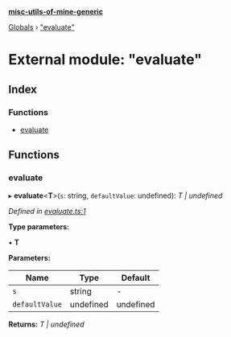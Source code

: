 **[misc-utils-of-mine-generic](../README.md)**

[Globals](../globals.md) › ["evaluate"](_evaluate_.md)

# External module: "evaluate"

## Index

### Functions

* [evaluate](_evaluate_.md#evaluate)

## Functions

###  evaluate

▸ **evaluate**<**T**>(`s`: string, `defaultValue`: undefined): *T | undefined*

*Defined in [evaluate.ts:1](https://github.com/cancerberoSgx/misc-utils-of-mine/blob/2200176/misc-utils-of-mine-generic/src/evaluate.ts#L1)*

**Type parameters:**

▪ **T**

**Parameters:**

Name | Type | Default |
------ | ------ | ------ |
`s` | string | - |
`defaultValue` | undefined |  undefined |

**Returns:** *T | undefined*